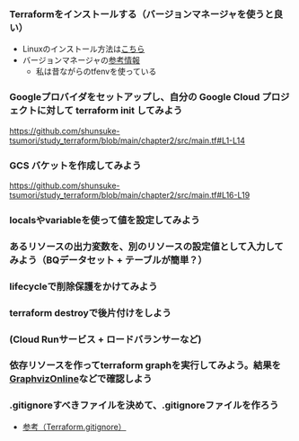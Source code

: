 
### Terraformをインストールする（バージョンマネージャを使うと良い）

- Linuxのインストール方法は[こちら](https://developer.hashicorp.com/terraform/tutorials/aws-get-started/install-cli#install-terraform)
- バージョンマネージャの[参考情報](https://zenn.dev/terraform_jp/articles/2024-08-22_terraform_version_manager)
  - 私は昔ながらのtfenvを使っている

### Googleプロバイダをセットアップし、自分の Google Cloud プロジェクトに対して terraform init してみよう

https://github.com/shunsuke-tsumori/study_terraform/blob/main/chapter2/src/main.tf#L1-L14

### GCS バケットを作成してみよう

https://github.com/shunsuke-tsumori/study_terraform/blob/main/chapter2/src/main.tf#L16-L19

### localsやvariableを使って値を設定してみよう



### あるリソースの出力変数を、別のリソースの設定値として入力してみよう（BQデータセット + テーブルが簡単？）

### lifecycleで削除保護をかけてみよう

### terraform destroyで後片付けをしよう

### (Cloud Runサービス + ロードバランサーなど)

### 依存リソースを作ってterraform graphを実行してみよう。結果を[GraphvizOnline](https://dreampuf.github.io/GraphvizOnline/)などで確認しよう

### .gitignoreすべきファイルを決めて、.gitignoreファイルを作ろう

- [参考（Terraform.gitignore）](https://github.com/github/gitignore/blob/main/Terraform.gitignore)
